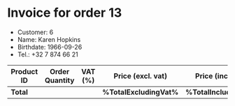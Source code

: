 # Invoice for order 13

- Customer: 6
- Name: Karen Hopkins
- Birthdate: 1966-09-26
- Tel.: +32 7 874 66 21

| Product ID | Order Quantity | VAT (%) | Price (excl. vat) | Price (incl. VAT) |
|------------|----------------|---------|-------------------|-------------------|
| **Total** |                 |         | **%TotalExcludingVat%**| **%TotalIncludingVat%** |


